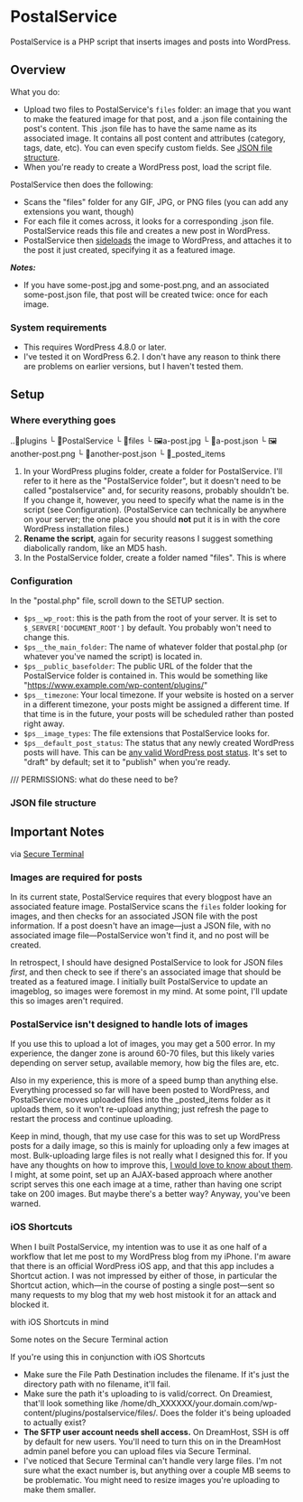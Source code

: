 # PostalService

PostalService is a PHP script that inserts images and posts into WordPress.

## Overview

What you do: 

- Upload two files to PostalService's `files` folder: an image that you want to make the featured image for that post, and a .json file containing the post's content. This .json file has to have the same name as its associated image. It contains all post content and attributes (category, tags, date, etc). You can even specify custom fields. See [JSON file structure](#json-file-structure). 
- When you're ready to create a WordPress post, load the script file.

PostalService then does the following:

- Scans the "files" folder for any GIF, JPG, or PNG files (you can add any extensions you want, though)
- For each file it comes across, it looks for a corresponding .json file. PostalService reads this file and creates a new post in WordPress.
- PostalService then [sideloads](https://developer.wordpress.org/reference/functions/media_sideload_image/) the image to WordPress, and attaches it to the post it just created, specifying it as a featured image.

***Notes:***
- If you have some-post.jpg and some-post.png, and an associated some-post.json file, that post will be created twice: once for each image.


### System requirements
- This requires WordPress 4.8.0 or later.
- I've tested it on WordPress 6.2. I don't have any reason to think there are problems on earlier versions, but I haven't tested them.



## Setup

### Where everything goes

..📁plugins
   └ 📁PostalService
      └ 📁files
         └ 🖼a-post.jpg
         └ 📄a-post.json
         └ 🖼another-post.png
         └ 📄another-post.json
         └ 📁_posted_items

1. In your WordPress plugins folder, create a folder for PostalService. I'll refer to it here as the "PostalService folder", but it doesn't need to be called "postalservice" and, for security reasons, probably shouldn't be. If you change it, however, you need to specify what the name is in the script (see Configuration). (PostalService can technically be anywhere on your server; the one place you should **not** put it is in with the core WordPress installation files.)
2. **Rename the script**, again for security reasons I suggest something diabolically random, like an MD5 hash.
3. In the PostalService folder, create a folder named "files". This is where



### Configuration
In the "postal.php" file, scroll down to the SETUP section.

- `$ps__wp_root`: this is the path from the root of your server. It is set to `$_SERVER['DOCUMENT_ROOT']` by default. You probably won't need to change this.
- `$ps__the_main_folder`: The name of whatever folder that postal.php (or whatever you've named the script) is located in.
- `$ps__public_basefolder`: The public URL of the folder that the PostalService folder is contained in. This would be something like "https://www.example.com/wp-content/plugins/"
- `$ps__timezone`: Your local timezone. If your website is hosted on a server in a different timezone, your posts might be assigned a different time. If that time is in the future, your posts will be scheduled rather than posted right away.
- `$ps__image_types`: The file extensions that PostalService looks for.
- `$ps__default_post_status`: The status that any newly created WordPress posts will have. This can be [any valid WordPress post status](https://wordpress.org/documentation/article/post-status/). It's set to "draft" by default; set it to "publish" when you're ready.

/// PERMISSIONS: what do these need to be?


### JSON file structure




## Important Notes



via [Secure Terminal](https://apps.apple.com/us/app/secure-terminal/id1463284695)



### Images are required for posts

In its current state, PostalService requires that every blogpost have an associated feature image. PostalService scans the `files` folder looking for images, and then checks for an associated JSON file with the post information. If a post doesn't have an image—just a JSON file, with no associated image file—PostalService won't find it, and no post will be created.

In retrospect, I should have designed PostalService to look for JSON files *first*, and then check to see if there's an associated image that should be treated as a featured image. I initially built PostalService to update an imageblog, so images were foremost in my mind. At some point, I'll update this so images aren't required.


### PostalService isn't designed to handle lots of images

If you use this to upload a lot of images, you may get a 500 error. In my experience, the danger zone is around 60-70 files, but this likely varies depending on server setup, available memory, how big the files are, etc.

Also in my experience, this is more of a speed bump than anything else. Everything processed so far will have been posted to WordPress, and PostalService moves uploaded files into the _posted_items folder as it uploads them, so it won't re-upload anything; just refresh the page to restart the process and continue uploading.

Keep in mind, though, that my use case for this was to set up WordPress posts for a daily image, so this is mainly for uploading only a few images at most. Bulk-uploading large files is not really what I designed this for. If you have any thoughts on how to improve this, [I would love to know about them](mailto:chris@csilverman.com). I might, at some point, set up an AJAX-based approach where another script serves this one each image at a time, rather than having one script take on 200 images. But maybe there's a better way? Anyway, you've been warned. 


### iOS Shortcuts

When I built PostalService, my intention was to use it as one half of a workflow that let me post to my WordPress blog from my iPhone. I'm aware that there is an official WordPress iOS app, and that this app includes a Shortcut action. I was not impressed by either of those, in particular  the Shortcut action, which—in the course of posting a single post—sent so many requests to my blog that my web host mistook it for an attack and blocked it.

 with iOS Shortcuts in mind

Some notes on the Secure Terminal action

If you're using this in conjunction with iOS Shortcuts

- Make sure the File Path Destination includes the filename. If it's just the directory path with no filename, it'll fail.
- Make sure the path it's uploading to is valid/correct. On Dreamiest, that'll look something like /home/dh_XXXXXX/your.domain.com/wp-content/plugins/postalservice/files/. Does the folder it's being uploaded to actually exist?
- **The SFTP user account needs shell access.** On DreamHost, SSH is off by default for new users. You'll need to turn this on in the DreamHost admin panel before you can upload files via Secure Terminal.
- I've noticed that Secure Terminal can't handle very large files. I'm not sure what the exact number is, but anything over a couple MB seems to be problematic. You might need to resize images you're uploading to make them smaller.

